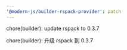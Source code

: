 ```yaml
---
'@modern-js/builder-rspack-provider': patch
---
```


chore(builder): update rspack to 0.3.7

chore(builder): 升级 rspack 到 0.3.7
